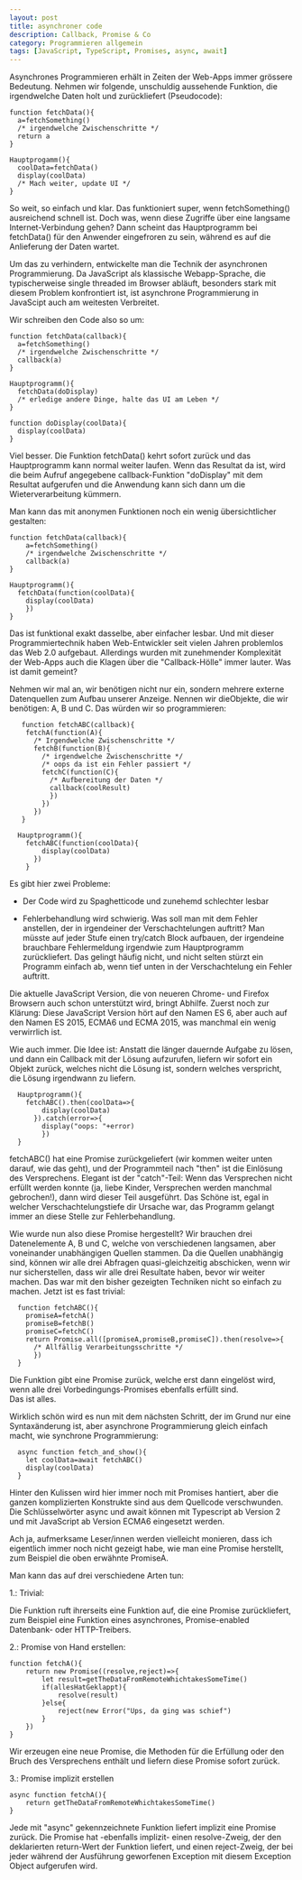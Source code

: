 ```yaml
---
layout: post
title: asynchroner code
description: Callback, Promise & Co
category: Programmieren allgemein
tags: [JavaScript, TypeScript, Promises, async, await]
---
```


Asynchrones Programmieren erhält in Zeiten der Web-Apps immer grössere Bedeutung. Nehmen wir folgende, unschuldig aussehende
Funktion, die irgendwelche Daten holt und zurückliefert (Pseudocode):

    function fetchData(){
      a=fetchSomething()
      /* irgendwelche Zwischenschritte */
      return a
    }

    Hauptprogamm(){
      coolData=fetchData()
      display(coolData)
      /* Mach weiter, update UI */
    }

So weit, so einfach und klar. Das funktioniert super, wenn fetchSomething() ausreichend schnell ist.
Doch was, wenn diese Zugriffe über eine langsame Internet-Verbindung gehen? Dann scheint das Hauptprogramm bei fetchData() für den Anwender eingefroren zu sein, während es auf die Anlieferung der Daten wartet.

Um das zu verhindern, entwickelte man die Technik der asynchronen Programmierung. Da JavaScript als klassische Webapp-Sprache,
die typischerweise single threaded im Browser abläuft, besonders stark mit diesem Problem konfrontiert ist, ist asynchrone
Programmierung in JavaScipt auch am weitesten Verbreitet.

Wir schreiben den Code also so um:

    function fetchData(callback){
      a=fetchSomething()
      /* irgendwelche Zwischenschritte */
      callback(a)
    }

    Hauptprogramm(){
      fetchData(doDisplay)
      /* erledige andere Dinge, halte das UI am Leben */
    }

    function doDisplay(coolData){
      display(coolData)
    }

Viel besser. Die Funktion fetchData() kehrt sofort zurück und das Hauptprogramm kann normal weiter laufen. Wenn das Resultat da ist,
  wird die beim Aufruf angegebene callback-Funktion "doDisplay" mit dem Resultat aufgerufen und die Anwendung kann sich dann um die Wieterverarbeitung kümmern.

Man kann das mit anonymen Funktionen noch ein wenig übersichtlicher gestalten:

    function fetchData(callback){
        a=fetchSomething()
        /* irgendwelche Zwischenschritte */
        callback(a)
    }

    Hauptprogramm(){
      fetchData(function(coolData){
        display(coolData)
        })
    }

Das ist funktional exakt dasselbe, aber einfacher lesbar. Und mit dieser Programmiertechnik haben Web-Entwickler seit vielen Jahren
problemlos das Web 2.0 aufgebaut. Allerdings wurden mit zunehmender Komplexität der Web-Apps auch die Klagen über die "Callback-Hölle"
immer lauter. Was ist damit gemeint?

Nehmen wir mal an, wir benötigen nicht nur ein, sondern mehrere externe Datenquellen zum Aufbau unserer Anzeige. Nennen wir dieObjekte, die wir benötigen: A, B und C. Das würden wir so programmieren:

       function fetchABC(callback){
        fetchA(function(A){
          /* Irgendwelche Zwischenschritte */
          fetchB(function(B){
            /* irgendwelche Zwischenschritte */
            /* oops da ist ein Fehler passiert */
            fetchC(function(C){
              /* Aufbereitung der Daten */
              callback(coolResult)
              })
            })
          })
       }

      Hauptprogramm(){
        fetchABC(function(coolData){
            display(coolData)
          })
        }

Es gibt hier zwei Probleme:

* Der Code wird zu Spaghetticode und zunehemd schlechter lesbar

* Fehlerbehandlung wird schwierig. Was soll man mit dem Fehler anstellen, der in irgendeiner der Verschachtelungen auftritt? Man müsste
auf jeder Stufe einen try/catch Block aufbauen, der irgendeine brauchbare Fehlermeldung irgendwie zum Hauptprogramm zurückliefert. Das
gelingt häufig nicht, und nicht selten stürzt ein Programm einfach ab, wenn tief unten in der Verschachtelung ein Fehler auftritt.

Die aktuelle JavaScript Version, die von neueren Chrome- und Firefox Browsern auch schon unterstützt wird, bringt Abhilfe.
Zuerst noch zur Klärung: Diese JavaScript Version hört auf den Namen ES 6, aber auch auf den Namen ES 2015, ECMA6 und ECMA 2015, was manchmal ein wenig verwirrlich ist.

Wie auch immer. Die Idee ist: Anstatt die länger dauernde Aufgabe zu lösen, und dann ein Callback mit der Lösung aufzurufen, liefern wir
sofort ein Objekt zurück, welches nicht die Lösung ist, sondern welches verspricht, die Lösung irgendwann zu liefern.

      Hauptprogramm(){
        fetchABC().then(coolData=>{
            display(coolData)
          }).catch(error=>{
            display("oops: "+error)
            })
      }

fetchABC() hat eine Promise zurückgeliefert (wir kommen weiter unten darauf, wie das geht), und der Programmteil nach "then" ist die Einlösung des Versprechens. Elegant ist der "catch"-Teil: Wenn das Versprechen nicht erfüllt werden konnte (ja, liebe Kinder, Versprechen werden manchmal gebrochen!), dann wird dieser Teil ausgeführt. Das Schöne ist, egal in welcher Verschachtelungstiefe dir Ursache war, das Programm gelangt immer an diese Stelle zur Fehlerbehandlung.

Wie wurde nun also diese Promise hergestellt? Wir brauchen drei Datenelemente A, B und C, welche von verschiedenen langsamen, aber voneinander unabhängigen Quellen stammen. Da die Quellen unabhängig sind, können wir alle drei Abfragen quasi-gleichzeitig abschicken, wenn wir nur sicherstellen, dass wir alle drei Resultate haben, bevor wir weiter machen. Das war mit den bisher gezeigten Techniken nicht so einfach zu machen. Jetzt ist es fast trivial:

      function fetchABC(){
        promiseA=fetchA()
        promiseB=fetchB()
        promiseC=fetchC()
        return Promise.all([promiseA,promiseB,promiseC]).then(resolve=>{
          /* Allfällig Verarbeitungsschritte */
          })
      }

Die Funktion gibt eine Promise zurück, welche erst dann eingelöst wird, wenn alle drei Vorbedingungs-Promises ebenfalls erfüllt sind.  
Das ist alles.

Wirklich schön wird es nun mit dem nächsten Schritt, der im Grund nur eine Syntaxänderung ist, aber asynchrone Programmierung gleich einfach macht, wie synchrone Programmierung:

      async function fetch_and_show(){
        let coolData=await fetchABC()
        display(coolData)
      }

Hinter den Kulissen wird hier immer noch mit Promises hantiert, aber die ganzen komplizierten Konstrukte sind aus dem Quellcode verschwunden.
Die Schlüsselwörter async und await können mit Typescript ab Version 2 und mit JavaScript ab Version ECMA6 eingesetzt werden.


Ach ja, aufmerksame Leser/innen werden vielleicht monieren, dass ich eigentlich immer noch nicht gezeigt habe, wie man eine Promise herstellt, zum
Beispiel die oben erwähnte PromiseA.

Man kann das auf drei verschiedene Arten tun:

1.: Trivial:

Die Funktion ruft ihrerseits eine Funktion auf, die eine Promise zurückliefert, zum Beispiel eine Funktion eines asynchrones, Promise-enabled
Datenbank- oder HTTP-Treibers.

2.: Promise von Hand erstellen:

    function fetchA(){
        return new Promise((resolve,reject)=>{
            let result=getTheDataFromRemoteWhichtakesSomeTime()
            if(allesHatGeklappt){
                resolve(result)
            }else{
                reject(new Error("Ups, da ging was schief")
            }
        })
    }

Wir erzeugen eine neue Promise, die Methoden für die Erfüllung oder den Bruch des Versprechens enthält und liefern diese Promise sofort zurück.

3.: Promise implizit erstellen

    async function fetchA(){
        return getTheDataFromRemoteWhichtakesSomeTime()
    }
    
Jede mit "async" gekennzeichnete Funktion liefert implizit eine Promise zurück. Die Promise hat -ebenfalls implizit- einen resolve-Zweig, der
den deklarierten return-Wert der Funktion liefert, und einen reject-Zweig, der bei jeder während der Ausführung geworfenen Exception mit diesem
    Exception Object aufgerufen wird.
    
